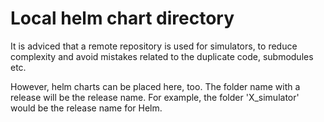 # Local helm chart directory

It is adviced that a remote repository is used for simulators, to reduce
complexity and avoid mistakes related to the duplicate code, submodules etc.

However, helm charts can be placed here, too. The folder name with a release
will be the release name. For example, the folder 'X_simulator' would be the
release name for Helm.